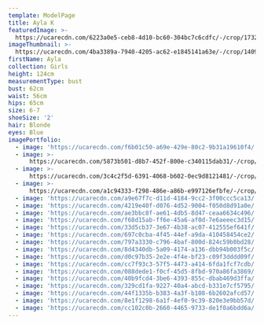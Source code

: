 ```yaml
---
template: ModelPage
title: Ayla K
featuredImage: >-
  https://ucarecdn.com/6223a0e5-ceb8-4d10-bc60-304bc7c6cdfc/-/crop/1732x1155/0,245/-/preview/
imageThumbnail: >-
  https://ucarecdn.com/4ba3389a-7940-4205-ac62-e1845141a63e/-/crop/1409x1847/132,60/-/preview/
firstName: Ayla
collection: Girls
height: 124cm
measurementType: bust
bust: 62cm
waist: 56cm
hips: 65cm
size: 6-7
shoeSize: '2'
hair: Blonde
eyes: Blue
imagePortfolio:
  - image: 'https://ucarecdn.com/f6b01c50-a69e-429e-80c2-9b31a19610f4/'
  - image: >-
      https://ucarecdn.com/5873b501-d8b7-452f-800e-c340115dab31/-/crop/1170x1317/0,0/-/preview/
  - image: >-
      https://ucarecdn.com/3c4c2f5d-6391-4068-b602-0ec9d8121481/-/crop/618x835/41,69/-/preview/
  - image: >-
      https://ucarecdn.com/a1c94333-f298-486e-a86b-e997126efbfe/-/crop/1629x2042/60,162/-/preview/
  - image: 'https://ucarecdn.com/a9e67f7c-d11d-4184-9cc2-3f00ccc5ca13/'
  - image: 'https://ucarecdn.com/4219e40f-d076-4d52-9004-f050d8d91a0e/'
  - image: 'https://ucarecdn.com/ae3bbc8f-ae61-4db5-8d47-ceaa6634c496/'
  - image: 'https://ucarecdn.com/f68d15ab-ff6e-45a6-af0d-7e6aeeec3d15/'
  - image: 'https://ucarecdn.com/33d5cb37-3e67-4b38-ac07-412555ef641f/'
  - image: 'https://ucarecdn.com/697c0cba-4f45-44ef-a9da-410458454ce2/'
  - image: 'https://ucarecdn.com/797a3330-c796-4baf-800d-824c59b0bd28/'
  - image: 'https://ucarecdn.com/8d4340db-5a09-4174-a136-dbb94b003f5c/'
  - image: 'https://ucarecdn.com/d0c97b35-2e2e-4f4e-bf23-c09f3dddd09f/'
  - image: 'https://ucarecdn.com/cc7f93c3-57f5-4473-a414-6fda1fcf7cdb/'
  - image: 'https://ucarecdn.com/088dede1-f0cf-45d5-8fbd-970a86fa3869/'
  - image: 'https://ucarecdn.com/40b9fcd4-3be6-4393-855c-dbab469d3ffa/'
  - image: 'https://ucarecdn.com/329cd1fa-9227-40a4-abcd-b331e7cf5795/'
  - image: 'https://ucarecdn.com/44f1335b-b383-4a3f-b108-6b2602afcd57/'
  - image: 'https://ucarecdn.com/8e1f1298-6a1f-4ef0-9c39-820e3e9bb57d/'
  - image: 'https://ucarecdn.com/cc102c0b-2660-4465-9733-de1f0a6bdd6a/'
---
```



